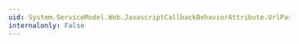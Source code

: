 ```yaml
---
uid: System.ServiceModel.Web.JavascriptCallbackBehaviorAttribute.UrlParameterName
internalonly: False
---
```

